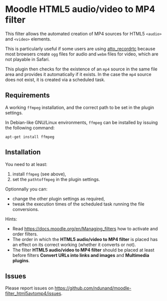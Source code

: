 # Moodle HTML5 audio/video to MP4 filter

This filter allows the automated creation of MP4 sources for HTML5 `<audio>` and `<video>` elements.

This is particularly useful if some users are using [atto_recordrtc](https://docs.moodle.org/37/en/RecordRTC) because most browsers create `ogg` files for audio and `webm` files for video, which are not playable in Safari.

This plugin then checks for the existence of an `mp4` source in the same file area and provides it automatically if it exists. In the case the `mp4` source does not exist, it is created via a scheduled task.

## Requirements

A working `ffmpeg` installation, and the correct path to be set in the plugin settings.

In Debian-like GNU/Linux environments, `ffmpeg` can be installed by issuing the following command:

```
apt-get install ffmpeg
```

## Installation

You need to at least:

1. install `ffmpeg` (see above),
2. set the `pathtoffmpeg` in the plugin settings.

Optionnally you can:

* change the other plugin settings as required,
* tweak the execution times of the scheduled task running the file conversions.

Hints:

* Read https://docs.moodle.org/en/Managing_filters how to activate and order filters.
* The order in which the **HTML5 audio/video to MP4 filter** is placed has an effect on its correct working (whether it converts or not). 
* The filter **HTML5 audio/video to MP4 filter** should be placed at least before filters **Convert URLs into links and images** and **Multimedia plugins**.

## Issues

Please report issues on https://github.com/ndunand/moodle-filter_html5avtomp4/issues.
